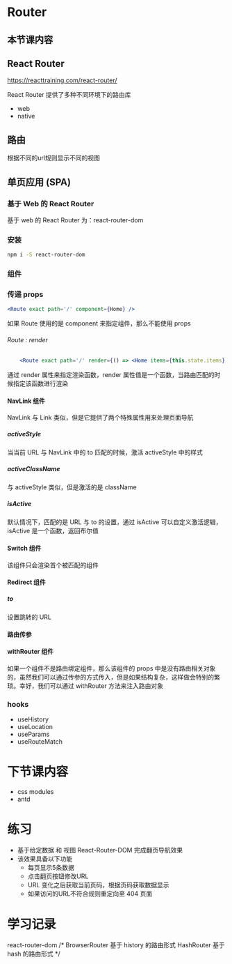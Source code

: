 # Router
## 本节课内容
## React Router
https://reacttraining.com/react-router/

React Router 提供了多种不同环境下的路由库

- web
- native

## 路由
根据不同的url规则显示不同的视图

## 单页应用 (SPA)

### 基于 Web 的 React Router

基于 web 的 React Router 为：react-router-dom

### 安装

```bash
npm i -S react-router-dom
```
### 组件

### 传递 props

```jsx
<Route exact path='/' component={Home} />
```

如果 Route 使用的是 component 来指定组件，那么不能使用 props

###### Route : render

```jsx
    <Route exact path='/' render={() => <Home items={this.state.items} />} />
```

通过 render 属性来指定渲染函数，render 属性值是一个函数，当路由匹配的时候指定该函数进行渲染

#### NavLink 组件

NavLink 与 Link 类似，但是它提供了两个特殊属性用来处理页面导航

##### activeStyle

当当前 URL 与 NavLink 中的 to 匹配的时候，激活 activeStyle 中的样式

##### activeClassName

与 activeStyle 类似，但是激活的是 className

##### isActive

默认情况下，匹配的是 URL 与 to 的设置，通过 isActive 可以自定义激活逻辑，isActive 是一个函数，返回布尔值

#### Switch 组件

该组件只会渲染首个被匹配的组件

#### Redirect 组件

##### to

设置跳转的 URL

#### 路由传参


#### withRouter 组件

如果一个组件不是路由绑定组件，那么该组件的 props 中是没有路由相关对象的，虽然我们可以通过传参的方式传入，但是如果结构复杂，这样做会特别的繁琐。幸好，我们可以通过 withRouter 方法来注入路由对象

### hooks
- useHistory
- useLocation
- useParams
- useRouteMatch


# 下节课内容
- css modules
- antd


# 练习
- 基于给定数据 和 视图 React-Router-DOM 完成翻页导航效果 
- 该效果具备以下功能
    - 每页显示5条数据
    - 点击翻页按钮修改URL
    - URL 变化之后获取当前页码，根据页码获取数据显示
    - 如果访问的URL不符合规则重定向至 404 页面
  

# 学习记录
react-router-dom
/*
  BrowserRouter 基于 history 的路由形式
  HashRouter 基于 hash 的路由形式
*/


